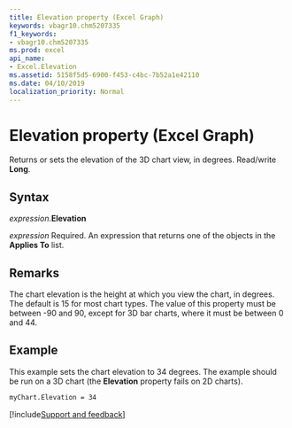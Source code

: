 ```yaml
---
title: Elevation property (Excel Graph)
keywords: vbagr10.chm5207335
f1_keywords:
- vbagr10.chm5207335
ms.prod: excel
api_name:
- Excel.Elevation
ms.assetid: 5158f5d5-6900-f453-c4bc-7b52a1e42110
ms.date: 04/10/2019
localization_priority: Normal
---
```



# Elevation property (Excel Graph)

Returns or sets the elevation of the 3D chart view, in degrees. Read/write **Long**.

## Syntax

_expression_.**Elevation**

_expression_ Required. An expression that returns one of the objects in the **Applies To** list.

## Remarks

The chart elevation is the height at which you view the chart, in degrees. The default is 15 for most chart types. The value of this property must be between -90 and 90, except for 3D bar charts, where it must be between 0 and 44.


## Example

This example sets the chart elevation to 34 degrees. The example should be run on a 3D chart (the **Elevation** property fails on 2D charts).

```vb
myChart.Elevation = 34
```

[!include[Support and feedback](~/includes/feedback-boilerplate.md)]